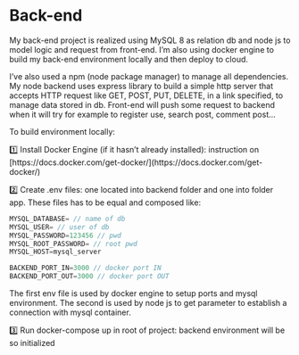 # Back-end

My back-end project is realized using MySQL 8 as relation db and node js to model logic and request from front-end. I’m also using docker engine to build my back-end environment locally and then deploy to cloud.

I’ve also used a npm (node package manager) to manage all dependencies. My node backend uses express library to build a simple http server that accepts HTTP request like GET, POST, PUT, DELETE, in a link specified, to manage data stored in db. Front-end will push some request to backend when it will try for example to register use, search post, comment post...

To build environment locally:

<aside>
1️⃣ Install Docker Engine (if it hasn’t already installed): instruction on [https://docs.docker.com/get-docker/](https://docs.docker.com/get-docker/)

</aside>

<aside>
  
2️⃣ Create .env files: one located into backend folder and one into folder app. These files has to be equal and composed like:

```jsx
MYSQL_DATABASE= // name of db
MYSQL_USER= // user of db
MYSQL_PASSWORD=123456 // pwd
MYSQL_ROOT_PASSWORD= // root pwd
MYSQL_HOST=mysql_server

BACKEND_PORT_IN=3000 // docker port IN
BACKEND_PORT_OUT=3000 // docker port OUT
```

The first env file is used by docker engine to setup ports and mysql environment. The second is used by node js to get parameter to establish a connection with mysql container.

</aside>

<aside>
3️⃣ Run docker-compose up in root of project: backend environment will be so initialized

</aside>
